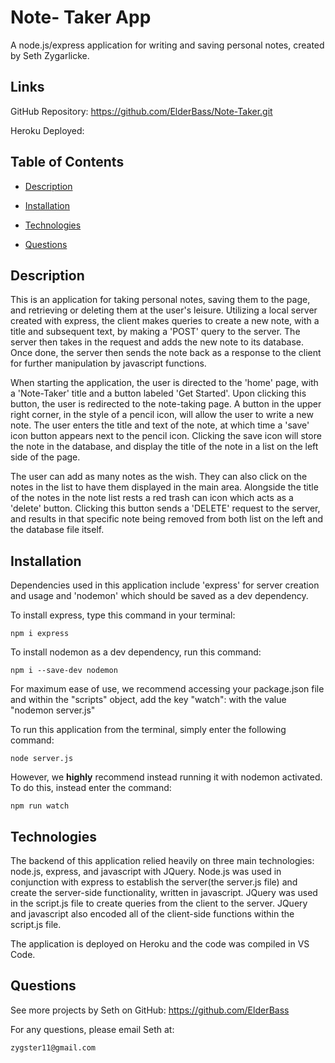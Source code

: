 # Note- Taker App 

A node.js/express application for writing and saving personal notes, created by Seth Zygarlicke.

Links
------------
GitHub Repository: https://github.com/ElderBass/Note-Taker.git

Heroku Deployed:


    
## Table of Contents

* [Description](#description)
    
* [Installation](#installation)

* [Technologies](#technologies)

* [Questions](#questions)


## Description

This is an application for taking personal notes, saving them to the page, and retrieving or deleting them at the user's leisure. Utilizing a local server created with express, the client makes queries to create a new note, with a title and subsequent text, by making a 'POST' query to the server. The server then takes in the request and adds the new note to its database. Once done, the server then sends the note back as a response to the client for further manipulation by javascript functions.

When starting the application, the user is directed to the 'home' page, with a 'Note-Taker' title and a button labeled 'Get Started'. Upon clicking this button, the user is redirected to the note-taking page. A button in the upper right corner, in the style of a pencil icon, will allow the user to write a new note. The user enters the title and text of the note, at which time a 'save' icon button appears next to the pencil icon. Clicking the save icon will store the note in the database, and display the title of the note in a list on the left side of the page.

The user can add as many notes as the wish. They can also click on the notes in the list to have them displayed in the main area. Alongside the title of the notes in the note list rests a red trash can icon which acts as a 'delete' button. Clicking this button sends a 'DELETE' request to the server, and results in that specific note being removed from both list on the left and the database file itself.  

    
## Installation

    
Dependencies used in this application include 'express' for server creation and usage and 'nodemon' which should be saved as a dev dependency.

To install express, type this command in your terminal:
```
npm i express
```
To install nodemon as a dev dependency, run this command:
```
npm i --save-dev nodemon
```
For maximum ease of use, we recommend accessing your package.json file and within the "scripts" object, add the key "watch": with the value "nodemon server.js"

To run this application from the terminal, simply enter the following command:
```
node server.js
```
However, we __highly__ recommend instead running it with nodemon activated. To do this, instead enter the command:
```
npm run watch
```
    
    
## Technologies

The backend of this application relied heavily on three main technologies: node.js, express, and javascript with JQuery. Node.js was used in conjunction with express to establish the server(the server.js file) and create the server-side functionality, written in javascript. JQuery was used in the script.js file to create queries from the client to the server. JQuery and javascript also encoded all of the client-side functions within the script.js file. 
    
The application is deployed on Heroku and the code was compiled in VS Code.

    
## Questions

    
See more projects by Seth on GitHub:  https://github.com/ElderBass

   
For any questions, please email Seth at:

    zygster11@gmail.com
